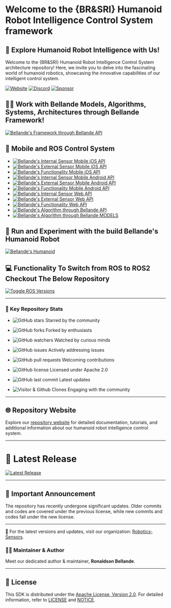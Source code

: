 # Welcome to the {BR&SRI} Humanoid Robot Intelligence Control System framework

## 🤖 Explore Humanoid Robot Intelligence with Us!
Welcome to the {BR&SRI} Humanoid Robot Intelligence Control System architecture repository! Here, we invite you to delve into the fascinating world of humanoid robotics, showcasing the innovative capabilities of our intelligent control system.


[![Website](https://img.shields.io/badge/Visit%20our-Website-0099cc?style=for-the-badge)](https://robotics-sensors.github.io)
[![Discord](https://img.shields.io/badge/Join%20our-Discord-7289DA?logo=discord&style=for-the-badge)](https://discord.gg/Yc72nd4w)
[![Sponsor](https://img.shields.io/badge/Sponsor-Robotics%20Sensors%20Research-red?style=for-the-badge&logo=github)](https://github.com/sponsors/Robotics-Sensors)


## 🧑‍💼 Work with Bellande Models, Algorithms, Systems, Architectures through Bellande Framework!
[![Bellande's Framework through Bellande API](https://img.shields.io/badge/Bellande's%20Framework%20through%20Bellande's%20API-Bellande%20Framework-blue?style=for-the-badge&logo=ros&color=blue)](https://github.com/Robotics-Sensors/bellande_framework)


## 📢 Mobile and ROS Control System
- [![Bellande's Internal Sensor Mobile iOS API](https://img.shields.io/badge/Bellande's%20Internal%20Sensor%20Mobile%20iOS%20API-Bellande%20API-blue?style=for-the-badge&logo=swift&color=blue)](https://github.com/Application-UI-UX/bellande_internal_sensor_mobile_ios_api)
- [![Bellande's External Sensor Mobile iOS API](https://img.shields.io/badge/Bellande's%20External%20Sensor%20Mobile%20iOS%20API-Bellande%20API-blue?style=for-the-badge&logo=swift&color=blue)](https://github.com/Application-UI-UX/bellande_external_sensor_mobile_ios_api)
- [![Bellande's Functionality Mobile iOS API](https://img.shields.io/badge/Bellande's%20Functionality%20Mobile%20iOS%20API-Bellande%20API-blue?style=for-the-badge&logo=swift&color=blue)](https://github.com/Application-UI-UX/bellande_functionality_mobile_ios_api)
- [![Bellande's Internal Sensor Mobile Android API](https://img.shields.io/badge/Bellande's%20Internal%20Sensor%20Mobile%20Android%20API-Bellande%20API-blue?style=for-the-badge&logo=android&color=blue)](https://github.com/Application-UI-UX/bellande_internal_sensor_mobile_android_api)
- [![Bellande's External Sensor Mobile Android API](https://img.shields.io/badge/Bellande's%20External%20Sensor%20Mobile%20Android%20API-Bellande%20API-blue?style=for-the-badge&logo=android&color=blue)](https://github.com/Application-UI-UX/bellande_external_sensor_mobile_android_api)
- [![Bellande's Functionality Mobile Android API](https://img.shields.io/badge/Bellande's%20Functionality%20Mobile%20Android%20API-Bellande%20API-blue?style=for-the-badge&logo=android&color=blue)](https://github.com/Application-UI-UX/bellande_functionality_mobile_android_api)
- [![Bellande's Internal Sensor Web API](https://img.shields.io/badge/Bellande's%20Internal%20Sensor%20Web%20API-Bellande%20API-blue?style=for-the-badge&logo=javascript&color=blue)](https://github.com/Application-UI-UX/bellande_internal_sensor_web_api)
- [![Bellande's External Sensor Web API](https://img.shields.io/badge/Bellande's%20External%20Sensor%20Web%20API-Bellande%20API-blue?style=for-the-badge&logo=javascript&color=blue)](https://github.com/Application-UI-UX/bellande_external_sensor_web_api)
- [![Bellande's Functionality Web API](https://img.shields.io/badge/Bellande's%20Functionality%20Web%20API-Bellande%20API-blue?style=for-the-badge&logo=javascript&color=blue)](https://github.com/Application-UI-UX/bellande_functionality_web_api)
- [![Bellande's Algorithm through Bellande API](https://img.shields.io/badge/Bellande's%20Algorithm%20through%20Bellande's%20API-Bellande%20API-blue?style=for-the-badge&logo=ros&color=blue)](https://github.com/Robotics-Sensors/bellande_functionality_ros_api)
- [![Bellande's Algorithm through Bellande MODELS](https://img.shields.io/badge/Bellande's%20Algorithm%20through%20Bellande's%20API-Bellande%20MODELS-blue?style=for-the-badge&logo=ros&color=blue)](https://github.com/Robotics-Sensors/bellande_ros_models)


## 🔄 Run and Experiment with the build Bellande's Humanoid Robot
[![Bellande's Humanoid](https://img.shields.io/badge/Bellande's-Humanoid%20Robot%20Package-blue?style=for-the-badge&logo=ros&color=blue)](https://github.com/Robotics-Sensors/bellande_humanoid_robotics_package)


## 💻 Functionality To Switch from ROS to ROS2 Checkout The Below Repository
[![Toggle ROS Versions](https://img.shields.io/badge/Toggle%20ROS%20Versions-Explore%20ROS%20and%20ROS2%20migration-blue?style=for-the-badge&logo=ros&color=blue)](https://github.com/Robotics-Sensors/ros_extension)

---
### 🚀 Key Repository Stats

- ![GitHub stars](https://img.shields.io/github/stars/Robotics-Sensors/humanoid_robot_intelligence_control_system_framework.svg?style=social) Starred by the community
- ![GitHub forks](https://img.shields.io/github/forks/Robotics-Sensors/humanoid_robot_intelligence_control_system_framework.svg?style=social) Forked by enthusiasts
- ![GitHub watchers](https://img.shields.io/github/watchers/Robotics-Sensors/humanoid_robot_intelligence_control_system_framework.svg?style=social) Watched by curious minds

- ![GitHub issues](https://img.shields.io/github/issues/Robotics-Sensors/humanoid_robot_intelligence_control_system_framework.svg) Actively addressing issues
- ![GitHub pull requests](https://img.shields.io/github/issues-pr/Robotics-Sensors/humanoid_robot_intelligence_control_system_framework.svg) Welcoming contributions
- ![GitHub license](https://img.shields.io/github/license/Robotics-Sensors/humanoid_robot_intelligence_control_system_framework.svg) Licensed under Apache 2.0

- ![GitHub last commit](https://img.shields.io/github/last-commit/Robotics-Sensors/humanoid_robot_intelligence_control_system_framework.svg) Latest updates
- ![Visitor & Github Clones](https://img.shields.io/badge/dynamic/json?color=2e8b57&label=Visitor%20%26%20GitHub%20Clones&query=$.count&url=https://api.github.com/repos/Robotics-Sensors/bellande_humanoid_robot_intelligence_control_system_framework/traffic) Engaging with the community

---

## 🌐 Repository Website

Explore our [repository website](https://robotics-sensors.github.io/bellande_humanoid_robot_intelligence_control_system_framework) for detailed documentation, tutorials, and additional information about our humanoid robot intelligence control system.

---

# 🎉 Latest Release
[![Latest Release](https://img.shields.io/github/v/release/Robotics-Sensors/bellande_humanoid_robot_intelligence_control_system_tools?style=for-the-badge&color=yellow)](https://github.com/Robotics-Sensors/bellande_humanoid_robot_intelligence_control_system_framework/releases/)

---

## 📢 Important Announcement

The repository has recently undergone significant updates. Older commits and codes are covered under the previous license, while new commits and codes fall under the new license.

---

🚀 For the latest versions and updates, visit our organization: [Robotics-Sensors](https://github.com/Robotics-Sensors).

### 🧑‍💼 Maintainer & Author

Meet our dedicated author & maintainer, **Ronaldson Bellande**.

---

## 📄 License

This SDK is distributed under the [Apache License, Version 2.0](https://www.apache.org/licenses/LICENSE-2.0). For detailed information, refer to [LICENSE](https://github.com/Robotics-Sensors/humanoid_robot_intelligence_control_system_framework/blob/main/LICENSE) and [NOTICE](https://github.com/Robotics-Sensors/bellande_humanoid_robot_intelligence_control_system_framework/blob/main/LICENSE).
